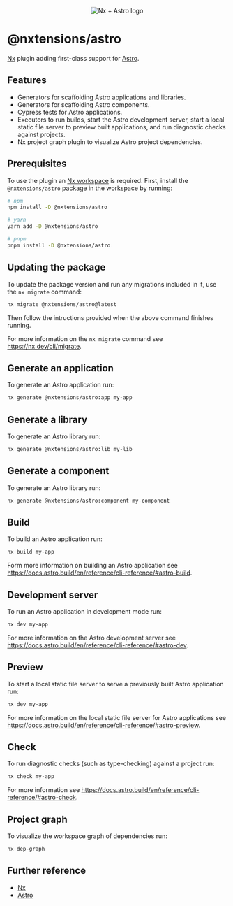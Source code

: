 <p align="center">
  <image src="https://user-images.githubusercontent.com/12051310/139603151-de031c74-8ccf-482a-b3d9-588c78cef9db.png" alt="Nx + Astro logo"/>
</p>

# @nxtensions/astro

[Nx](https://nx.dev/) plugin adding first-class support for [Astro](https://astro.build).

## Features

- Generators for scaffolding Astro applications and libraries.
- Generators for scaffolding Astro components.
- Cypress tests for Astro applications.
- Executors to run builds, start the Astro development server, start a local static file server to preview built applications, and run diagnostic checks against projects.
- Nx project graph plugin to visualize Astro project dependencies.

## Prerequisites

To use the plugin an [Nx workspace](https://nx.dev/l/r/getting-started/nx-setup) is required. First, install the `@nxtensions/astro` package in the workspace by running:

```bash
# npm
npm install -D @nxtensions/astro

# yarn
yarn add -D @nxtensions/astro

# pnpm
pnpm install -D @nxtensions/astro
```

## Updating the package

To update the package version and run any migrations included in it, use the `nx migrate` command:

```bash
nx migrate @nxtensions/astro@latest
```

Then follow the intructions provided when the above command finishes running.

For more information on the `nx migrate` command see https://nx.dev/cli/migrate.

## Generate an application

To generate an Astro application run:

```bash
nx generate @nxtensions/astro:app my-app
```

## Generate a library

To generate an Astro library run:

```bash
nx generate @nxtensions/astro:lib my-lib
```

## Generate a component

To generate an Astro library run:

```bash
nx generate @nxtensions/astro:component my-component
```

## Build

To build an Astro application run:

```bash
nx build my-app
```

Form more information on building an Astro application see https://docs.astro.build/en/reference/cli-reference/#astro-build.

## Development server

To run an Astro application in development mode run:

```bash
nx dev my-app
```

For more information on the Astro development server see https://docs.astro.build/en/reference/cli-reference/#astro-dev.

## Preview

To start a local static file server to serve a previously built Astro application run:

```bash
nx dev my-app
```

For more information on the local static file server for Astro applications see https://docs.astro.build/en/reference/cli-reference/#astro-preview.

## Check

To run diagnostic checks (such as type-checking) against a project run:

```bash
nx check my-app
```

For more information see https://docs.astro.build/en/reference/cli-reference/#astro-check.

## Project graph

To visualize the workspace graph of dependencies run:

```bash
nx dep-graph
```

## Further reference

- [Nx](https://nx.dev)
- [Astro](https://astro.build)
